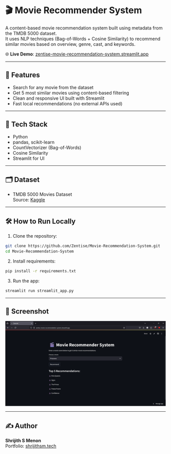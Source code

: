 
# 🎬 Movie Recommender System

A content-based movie recommendation system built using metadata from the TMDB 5000 dataset.  
It uses NLP techniques (Bag-of-Words + Cosine Similarity) to recommend similar movies based on overview, genre, cast, and keywords.

🌐 **Live Demo**: [zentise-movie-recommendation-system.streamlit.app](https://zentise-movie-recommendation-system.streamlit.app/)

---

## 🚀 Features

- Search for any movie from the dataset
- Get 5 most similar movies using content-based filtering
- Clean and responsive UI built with Streamlit
- Fast local recommendations (no external APIs used)

---

## 🧠 Tech Stack

- Python 
- pandas, scikit-learn
- CountVectorizer (Bag-of-Words)
- Cosine Similarity
- Streamlit for UI

---

## 🗂 Dataset

- TMDB 5000 Movies Dataset  
  Source: [Kaggle](https://www.kaggle.com/datasets/tmdb/tmdb-movie-metadata)

---

## 🛠 How to Run Locally

1. Clone the repository:
```bash
git clone https://github.com/Zentise/Movie-Recommendation-System.git
cd Movie-Recommendation-System
```

2. Install requirements:
```bash
pip install -r requirements.txt
```

3. Run the app:
```bash
streamlit run streamlit_app.py
```

---

## 📸 Screenshot

![Movie Recommender Screenshot](image.png)

---

## ✍️ Author

**Shrijith S Menon**  
Portfolio: [shrijithsm.tech](https://shrijithsm.tech)
